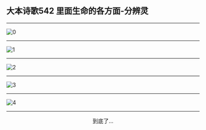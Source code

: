 
## 大本诗歌542 里面生命的各方面-分辨灵
        
<div id="aplayer0"></div>

---

<img alt="0" data-original="https://cdn.jsdelivr.net/gh/k34869/shi/data/d0542/0">

---

<img alt="1" data-original="https://cdn.jsdelivr.net/gh/k34869/shi/data/d0542/1">

---

<img alt="2" data-original="https://cdn.jsdelivr.net/gh/k34869/shi/data/d0542/2">

---

<img alt="3" data-original="https://cdn.jsdelivr.net/gh/k34869/shi/data/d0542/3">

---

<img alt="4" data-original="https://cdn.jsdelivr.net/gh/k34869/shi/data/d0542/4">

---

<p style="text-align: center">到底了...</p>

<script src="/js/dist-view.js"></script>

<script>
MAIN.id = 'd0542';
        
const ap0 = new APlayer({
    container: document.getElementById('aplayer0'),
    volume: 1,
    loop: 'none',
    preload: 'none',
    audio: [{
        name: '大本诗歌542.mp3',
        artist: '大本诗歌',
        url: 'https://res.wx.qq.com/voice/getvoice?mediaid=MzI0NTk3MDM5M18yMjQ3NDk0MzY1',
        cover: '/favicon'
    }]
});
</script>
